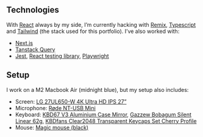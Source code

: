 ## Technologies

With [React](https://react.dev/) always by my side, I’m currently hacking with [Remix](https://remix.run), [Typescript](https://www.typescriptlang.org/) and [Tailwind](https://tailwindcss.com/) (the stack used for this portfolio). I’ve also worked with:

- [Next.js](https://nextjs.org/)
- [Tanstack Query](https://tanstack.com/query/latest)
- [Jest](https://jestjs.io/), [React testing library](https://testing-library.com/), [Playwright](https://playwright.dev/)

## Setup

I work on a M2 Macbook Air (midnight blue), but my setup also includes:

- Screen: [LG 27UL650-W 4K Ultra HD IPS 27”](https://www.computersalg.dk/i/5595771/lg-27ul650-w-69cm-27-zoll-led-ips-panel-4k-uhd-hdr-400-amd-freesync-h%C3%B6henverstellung)
- Microphone: [Røde NT-USB Mini](https://rode.com/en/microphones/usb/nt-usb-mini)
- Keyboard: [KBD67 V3 Aluminium Case Mirror](https://www.maxgaming.com/en/cases/kbd67-v3-aluminium-case-mirror), [Gazzew Bobagum Silent Linear 62g](https://www.eloquentclicks.com/product/gazzew-bobagum-silent-linear-switch-62g-clear-top/), [KBDfans Clear2048 Transparent Keycaps Set Cherry Profile](https://kbdfans.com/products/clear2048-keycaps-set)
- Mouse: [Magic mouse (black)](https://www.apple.com/dk/shop/product/MMMQ3Z/A/magic-mouse-sort-multi-touch-overflade)